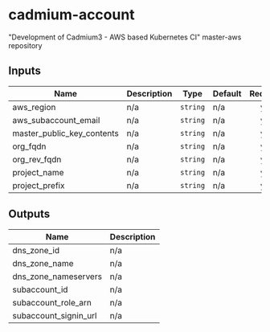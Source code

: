 # cadmium-account
"Development of Cadmium3 - AWS based Kubernetes CI" master-aws repository

## Inputs

| Name | Description | Type | Default | Required |
|------|-------------|------|---------|:-----:|
| aws\_region | n/a | `string` | n/a | yes |
| aws\_subaccount\_email | n/a | `string` | n/a | yes |
| master\_public\_key\_contents | n/a | `string` | n/a | yes |
| org\_fqdn | n/a | `string` | n/a | yes |
| org\_rev\_fqdn | n/a | `string` | n/a | yes |
| project\_name | n/a | `string` | n/a | yes |
| project\_prefix | n/a | `string` | n/a | yes |

## Outputs

| Name | Description |
|------|-------------|
| dns\_zone\_id | n/a |
| dns\_zone\_name | n/a |
| dns\_zone\_nameservers | n/a |
| subaccount\_id | n/a |
| subaccount\_role\_arn | n/a |
| subaccount\_signin\_url | n/a |

